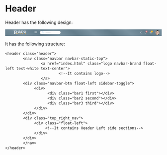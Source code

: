 # Header

Header has the following design:

![](../../.gitbook/assets/rare50.png)

It has the following structure:

```text
<header class="header">
        <nav class="navbar navbar-static-top">
                <a href="index.html" class="logo navbar-brand float-left text-white text-center">
                        <!--It contains logo-->
                </a>
        <div class="navbar-btn float-left sidebar-toggle">
             <div>
                   <div class="bar1 first"></div>
                   <div class="bar2 second"></div>
                   <div class="bar3 third"></div>
             </div>
        </div>
        <div class="top_right_nav">
             <div class="float-left">
                  <!--It contains Header Left side sections-->
             </div>
        </div>
        </nav>
</header>
```

